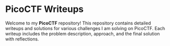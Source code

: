 # PicoCTF Writeups

Welcome to my **PicoCTF** repository! This repository contains detailed writeups and solutions for various challenges I am solving on PicoCTF. Each writeup includes the problem description, approach, and the final solution with reflections.

